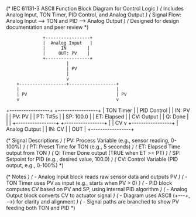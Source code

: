 (* IEC 61131-3 ASCII Function Block Diagram for Control Logic *)
(* Includes Analog Input, TON Timer, PID Control, and Analog Output *)
(* Signal Flow: Analog Input --> TON and PID --> Analog Output *)
(* Designed for design documentation and peer review *)

                  +-----------------+
                  |  Analog Input   |
                  |      IN        |
                  |     OUT: PV    |
                  +-----------------+
                           |
                           | PV
                           |
                           v
        +------------------+------------------+
        |                                     |
        | PV                                  | PV
        v                                     v
+-----------------+                  +-----------------+
|    TON Timer    |                  |    PID Control  |
|     IN: PV      |                  |     PV: PV      |
|    PT: T#5s     |                  |     SP: 100.0   |
|    ET: Elapsed  |                  |     CV: Output  |
|    Q: Done      |                  |                 |
+-----------------+                  +-----------------+
                                            |
                                            | CV
                                            v
                                    +-----------------+
                                    |  Analog Output  |
                                    |     IN: CV      |
                                    |     OUT         |
                                    +-----------------+

(* Signal Descriptions *)
(* PV: Process Variable (e.g., sensor reading, 0-100%) *)
(* PT: Preset Time for TON (e.g., 5 seconds) *)
(* ET: Elapsed Time output from TON *)
(* Q: Timer Done output (TRUE when ET >= PT) *)
(* SP: Setpoint for PID (e.g., desired value, 100.0) *)
(* CV: Control Variable (PID output, e.g., 0-100%) *)

(* Notes *)
(* - Analog Input block reads raw sensor data and outputs PV *)
(* - TON Timer uses PV as input (e.g., starts when PV > 0) *)
(* - PID block computes CV based on PV and SP, using internal PID algorithm *)
(* - Analog Output block converts CV to actuator signal *)
(* - Diagram uses ASCII (+---+, -->) for clarity and alignment *)
(* - Signal paths are branched to show PV feeding both TON and PID *)
